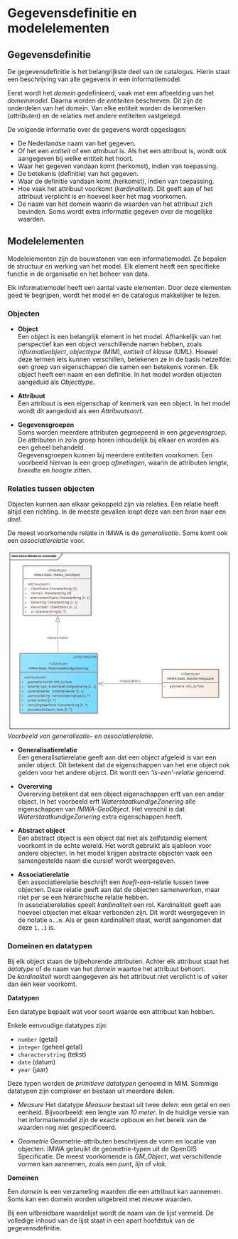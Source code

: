 # Gegevensdefinitie en modelelementen

## Gegevensdefinitie

De gegevensdefinitie is het belangrijkste deel van de catalogus. Hierin staat een beschrijving van alle gegevens in een informatiemodel.  

Eerst wordt het *domein* gedefinieerd, vaak met een afbeelding van het *domeinmodel*. Daarna worden de *entiteiten* beschreven. Dit zijn de onderdelen van het domein. Van elke entiteit worden de kenmerken (*attributen*) en de relaties met andere entiteiten vastgelegd.  

De volgende informatie over de gegevens wordt opgeslagen:

- De Nederlandse naam van het gegeven.
- Of het een *entiteit* of een *attribuut* is. Als het een attribuut is, wordt ook aangegeven bij welke entiteit het hoort.
- Waar het gegeven vandaan komt (herkomst), indien van toepassing.
- De betekenis (definitie) van het gegeven.
- Waar de definitie vandaan komt (herkomst), indien van toepassing.
- Hoe vaak het attribuut voorkomt (*kardinaliteit*). Dit geeft aan of het attribuut verplicht is en hoeveel keer het mag voorkomen.
- De naam van het domein waarin de waarden van het attribuut zich bevinden. Soms wordt extra informatie gegeven over de mogelijke waarden.

## Modelelementen

Modelelementen zijn de bouwstenen van een informatiemodel. Ze bepalen de structuur en werking van het model. Elk element heeft een specifieke functie in de organisatie en het beheer van data.  

Elk informatiemodel heeft een aantal vaste elementen. Door deze elementen goed te begrijpen, wordt het model en de catalogus makkelijker te lezen.

### Objecten

- **Object**  
  Een object is een belangrijk element in het model. Afhankelijk van het perspectief kan een object verschillende namen hebben, zoals *informatieobject*, *objecttype* (MIM), *entiteit* of *klasse* (UML). Hoewel deze termen iets kunnen verschillen, betekenen ze in de basis hetzelfde: een groep van eigenschappen die samen een betekenis vormen. Elk object heeft een naam en een definitie. In het model worden objecten aangeduid als *Objecttype*.

- **Attribuut**  
  Een attribuut is een eigenschap of kenmerk van een object. In het model wordt dit aangeduid als een *Attribuutsoort*.

- **Gegevensgroepen**  
  Soms worden meerdere attributen gegroepeerd in een *gegevensgroep*. De attributen in zo’n groep horen inhoudelijk bij elkaar en worden als een geheel behandeld.  
  Gegevensgroepen kunnen bij meerdere entiteiten voorkomen. Een voorbeeld hiervan is een groep *afmetingen*, waarin de attributen *lengte*, *breedte* en *hoogte* zitten.

### Relaties tussen objecten

Objecten kunnen aan elkaar gekoppeld zijn via relaties. Een relatie heeft altijd een richting. In de meeste gevallen loopt deze van een *bron* naar een *doel*.  

De meest voorkomende relatie in IMWA is de *generalisatie*. Soms komt ook een *associatierelatie* voor.

![Generalisatie en Associatie](./algemeen/generalisatie_en_associatie.jpg)
*Voorbeeld van generalisatie- en associatierelatie.*

- **Generalisatierelatie**  
  Een generalisatierelatie geeft aan dat een object afgeleid is van een ander object. Dit betekent dat de eigenschappen van het ene object ook gelden voor het andere object. Dit wordt een *'is-een'-relatie* genoemd.  

- **Overerving**  
  Overerving betekent dat een object eigenschappen erft van een ander object. In het voorbeeld erft *WaterstaatkundigeZonering* alle eigenschappen van *IMWA-GeoObject*. Het verschil is dat *WaterstaatkundigeZonering* extra eigenschappen heeft.

- **Abstract object**  
  Een abstract object is een object dat niet als zelfstandig element voorkomt in de echte wereld. Het wordt gebruikt als sjabloon voor andere objecten. In het model krijgen abstracte objecten vaak een samengestelde naam die cursief wordt weergegeven.

- **Associatierelatie**  
  Een associatierelatie beschrijft een *heeft-een*-relatie tussen twee objecten. Deze relatie geeft aan dat de objecten samenwerken, maar niet per se een hiërarchische relatie hebben.  
  In associatierelaties speelt *kardinaliteit* een rol. Kardinaliteit geeft aan hoeveel objecten met elkaar verbonden zijn. Dit wordt weergegeven in de notatie `n..m`. Als er geen kardinaliteit staat, wordt aangenomen dat deze `1..1` is.

### Domeinen en datatypen

Bij elk object staan de bijbehorende attributen. Achter elk attribuut staat het *datatype* of de naam van het *domein* waartoe het attribuut behoort.  
De *kardinaliteit* wordt aangegeven als het attribuut niet verplicht is of vaker dan één keer voorkomt.

**Datatypen**

Een datatype bepaalt wat voor soort waarde een attribuut kan hebben.  

Enkele eenvoudige datatypes zijn:

- `number` (getal)
- `integer` (geheel getal)
- `characterstring` (tekst)
- `date` (datum)
- `year` (jaar)

Deze typen worden de *primitieve datatypen* genoemd in MIM. Sommige datatypen zijn complexer en bestaan uit meerdere delen.

- *Measure*
  Het datatype *Measure* bestaat uit twee delen: een getal en een eenheid. Bijvoorbeeld: een lengte van *10 meter*. In de huidige versie van het informatiemodel zijn de exacte opbouw en het bereik van de waarden nog niet gespecificeerd.

- *Geometrie*
  Geometrie-attributen beschrijven de vorm en locatie van objecten. IMWA gebruikt de geometrie-typen uit de OpenGIS Specificatie. De meest voorkomende is *GM_Object*, wat verschillende vormen kan aannemen, zoals een *punt*, *lijn* of *vlak*.

**Domeinen**

Een *domein* is een verzameling waarden die een attribuut kan aannemen. Soms kan een domein worden uitgebreid met nieuwe waarden.  

Bij een uitbreidbare waardelijst wordt de naam van de lijst vermeld. De volledige inhoud van de lijst staat in een apart hoofdstuk van de gegevensdefinitie.
